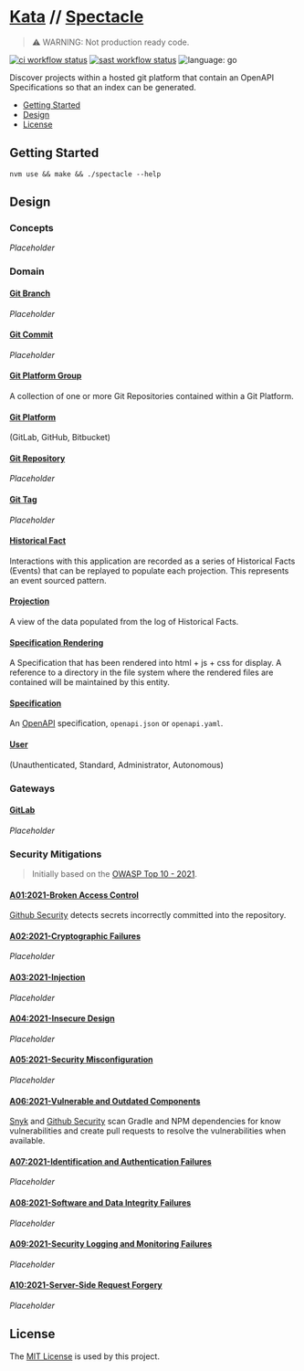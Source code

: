 # [Kata](https://github.com/dbtedman/kata) // [Spectacle](https://github.com/dbtedman/kata-spectacle)

> ⚠️ WARNING: Not production ready code.

[![ci workflow status](https://img.shields.io/github/workflow/status/dbtedman/kata-spectacle/ci?style=for-the-badge&logo=github&label=ci)](https://github.com/dbtedman/kata-spectacle/actions/workflows/ci.yml)
[![sast workflow status](https://img.shields.io/github/workflow/status/dbtedman/kata-spectacle/sast?style=for-the-badge&logo=github&label=sast)](https://github.com/dbtedman/kata-spectacle/actions/workflows/sast.yml)
![language: go](https://img.shields.io/badge/language-go-blue.svg?style=for-the-badge)

Discover projects within a hosted git platform that contain an OpenAPI Specifications so that an index can be generated.

-   [Getting Started](#getting-started)
-   [Design](#design)
-   [License](#license)

## Getting Started

```shell
nvm use && make && ./spectacle --help
```

## Design

### Concepts

_Placeholder_

### Domain

#### [Git Branch](./internal/domain/git_branch)

_Placeholder_

#### [Git Commit](./internal/domain/git_commit)

_Placeholder_

#### [Git Platform Group](./internal/domain/git_platform_group)

A collection of one or more Git Repositories contained within a Git Platform.

#### [Git Platform](./internal/domain/git_platform)

(GitLab, GitHub, Bitbucket)

#### [Git Repository](./internal/domain/git_repository)

_Placeholder_

#### [Git Tag](./internal/domain/git_tag)

_Placeholder_

#### [Historical Fact](./internal/domain/historical_fact)

Interactions with this application are recorded as a series of Historical Facts (Events) that can be replayed to populate each projection. This represents an event sourced pattern.

#### [Projection](./internal/domain/projection)

A view of the data populated from the log of Historical Facts.

#### [Specification Rendering](./internal/domain/specification_rendering)

A Specification that has been rendered into html + js + css for display. A reference to a directory in the file system where the rendered files are contained will be maintained by this entity.

#### [Specification](./internal/domain/specification)

An [OpenAPI](https://www.openapis.org) specification, `openapi.json` or `openapi.yaml`.

#### [User](./internal/domain/user)

(Unauthenticated, Standard, Administrator, Autonomous)

### Gateways

#### [GitLab](./internal/gateway/gitlab)

_Placeholder_

### Security Mitigations

> Initially based on the [OWASP Top 10 - 2021](https://owasp.org/www-project-top-ten/).

#### [A01:2021-Broken Access Control](https://owasp.org/Top10/A01_2021-Broken_Access_Control/)

[Github Security](https://github.com/features/security) detects secrets incorrectly committed into the repository.

#### [A02:2021-Cryptographic Failures](https://owasp.org/Top10/A02_2021-Cryptographic_Failures/)

_Placeholder_

#### [A03:2021-Injection](https://owasp.org/Top10/A03_2021-Injection/)

_Placeholder_

#### [A04:2021-Insecure Design](https://owasp.org/Top10/A04_2021-Insecure_Design/)

_Placeholder_

#### [A05:2021-Security Misconfiguration](https://owasp.org/Top10/A05_2021-Security_Misconfiguration/)

_Placeholder_

#### [A06:2021-Vulnerable and Outdated Components](https://owasp.org/Top10/A06_2021-Vulnerable_and_Outdated_Components/)

[Snyk](https://snyk.io) and [Github Security](https://github.com/features/security) scan Gradle and NPM dependencies for know vulnerabilities and create pull requests to resolve the vulnerabilities when available.

#### [A07:2021-Identification and Authentication Failures](https://owasp.org/Top10/A07_2021-Identification_and_Authentication_Failures/)

_Placeholder_

#### [A08:2021-Software and Data Integrity Failures](https://owasp.org/Top10/A08_2021-Software_and_Data_Integrity_Failures/)

_Placeholder_

#### [A09:2021-Security Logging and Monitoring Failures](https://owasp.org/Top10/A09_2021-Security_Logging_and_Monitoring_Failures/)

_Placeholder_

#### [A10:2021-Server-Side Request Forgery](https://owasp.org/Top10/A10_2021-Server-Side_Request_Forgery_%28SSRF%29/)

_Placeholder_

## License

The [MIT License](./LICENSE.md) is used by this project.

